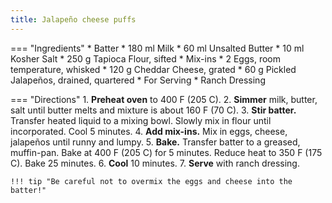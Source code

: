 ```yaml
---
title: Jalapeño cheese puffs
---
```

=== "Ingredients"
    * Batter
        * 180 ml Milk
        * 60 ml Unsalted Butter
        * 10 ml Kosher Salt
        * 250 g Tapioca Flour, sifted
    * Mix-ins
        * 2 Eggs, room temperature, whisked
        * 120 g Cheddar Cheese, grated
        * 60 g Pickled Jalapeños, drained, quartered
    * For Serving
        * Ranch Dressing

=== "Directions"
    1. **Preheat oven** to 400 F (205 C).
    2. **Simmer** milk, butter, salt until butter melts and mixture is about 160 F (70 C).
    3. **Stir batter.** Transfer heated liquid to a mixing bowl. Slowly mix in flour until incorporated. Cool 5 minutes.
    4. **Add mix-ins.** Mix in eggs, cheese, jalapeños until runny and lumpy.
    5. **Bake.** Transfer batter to a greased, muffin-pan. Bake at 400 F (205 C) for 5 minutes. Reduce heat to 350 F (175 C). Bake 25 minutes.
    6. **Cool** 10 minutes.
    7. **Serve** with ranch dressing.

    !!! tip "Be careful not to overmix the eggs and cheese into the batter!"

[^1]:
    Lupescu, Valya Dudycz, Stephen H. Segal, and Dingding Hu. [*Forking Good: An Unofficial Cookbook for Fans of The Good Place.*](https://www.amazon.com/dp/1683691555) Philadelphia, PA: Quirk Books, 2019.
